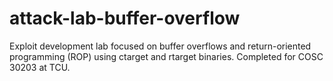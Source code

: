 # attack-lab-buffer-overflow
Exploit development lab focused on buffer overflows and return-oriented programming (ROP) using ctarget and rtarget binaries. Completed for COSC 30203 at TCU.
